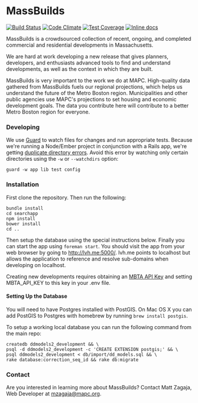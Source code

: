# MassBuilds

[![Build Status](https://travis-ci.org/MAPC/massbuilds.svg?branch=develop)](https://travis-ci.org/MAPC/massbuilds)
[![Code Climate](https://codeclimate.com/github/MAPC/massbuilds/badges/gpa.svg)](https://codeclimate.com/github/MAPC/massbuilds)
[![Test Coverage](https://codeclimate.com/github/MAPC/massbuilds/badges/coverage.svg)](https://codeclimate.com/github/MAPC/massbuilds/coverage)
[![Inline docs](http://inch-ci.org/github/MAPC/massbuilds.png)](http://inch-ci.org/github/MAPC/massbuilds)

MassBuilds is a crowdsourced collection of recent, ongoing, and completed commercial and residential developments in Massachusetts.

We are hard at work developing a new release that gives planners, developers, and enthusiasts advanced tools to find and understand developments, as well as the context in which they are built.

MassBuilds is very important to the work we do at MAPC. High-quality data gathered from MassBuilds fuels our regional projections, which helps us understand the future of the Metro Boston region. Municipalities and other public agencies use MAPC's projections to set housing and economic development goals. The data you contribute here will contribute to a better Metro Boston region for everyone.


### Developing

We use [Guard](https://github.com/guard/guard) to watch files for changes and run appropriate tests. Because we're running a Node/Ember project in conjunction with a Rails app, we're getting [duplicate directory errors](https://github.com/guard/listen/wiki/Duplicate-directory-errors). Avoid this error by watching only certain directories using the `-w` or `--watchdirs` option:

```
guard -w app lib test config
```


### Installation

First clone the repository. Then run the following:
```
bundle install
cd searchapp
npm install
bower install
cd ..
```

Then setup the database using the special instructions below. Finally you can start the app using `foreman start`. You should visit the app from your web browser by going to http://lvh.me:5000/. lvh.me points to localhost but allows the application to reference and resolve sub-domains when developing on localhost.

Creating new developments requires obtaining an [MBTA API Key](http://realtime.mbta.com/portal) and setting MBTA_API_KEY to this key in your .env file.

#### Setting Up the Database

You will need to have Postgres installed with PostGIS. On Mac OS X you can add PostGIS to Postgres with homebrew by running `brew install postgis`.

To setup a working local database you can run the following command from the main repo:

```
createdb ddmodels2_development && \
psql -d ddmodels2_development -c 'CREATE EXTENSION postgis;' && \
psql ddmodels2_development < db/import/dd_models.sql && \
rake database:correction_seq_id && rake db:migrate
```

### Contact

Are you interested in learning more about MassBuilds? Contact Matt Zagaja, Web Developer at mzagaja@mapc.org.
